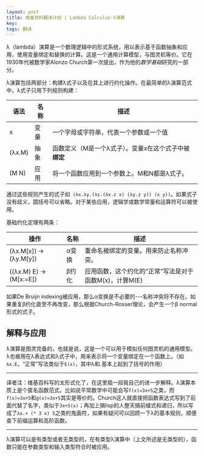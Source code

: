 ```yaml
---
layout: post
title: 维基百科翻译计划 | Lambda Calculus·λ演算
key: 
tags: 翻译
---
```


λ（lambda）演算是一个数理逻辑中的形式系统，用以表示基于函数抽象和应用，使用变量绑定和替换的计算。这是一个通用计算模型，与图灵机等价。它在1930年代被数学家Alonzo Church第一次提出，作为他的*数学基础*研究的一部分。

λ演算包括两部分：构建λ式子以及在其上进行约化操作。在最简单的λ演算范式中，λ式子只用下列规则构建：

语法|名称|描述
---|---|---
x|变量|一个字母或字符串，代表一个参数或一个值
(λx.M)|抽象|函数定义（M是一个λ式子）。变量x在这个式子中被**绑定**
(M N)|应用|将一个函数应用到一个参数上。M和N都是λ式子。

通过这些规则产生的式子如` (λx.λy.(λz.(λx.z x) (λy.z y)) (x y))`。如果式子没有歧义，圆括号可以省略。对于某些应用，逻辑学或数学常量和运算符可以被使用。

基础约化定理有两条：

操作|名称|描述
---|---|---
(λx.M[x]) → (λy.M[y])|α变换|重命名被绑定的变量。用来防止名称冲突。
((λx.M) E) → (M[x:=E])|β约化|应用函数，这个约化的“正常”写法是对于函数M(x)，计算M(E)

如果De Bruijn indexing被应用，那么α变换是不必要的---名称冲突将不存在。如果重复β约化直至不再改变，那么根据Church-Rosser理论，会产生一个β normal形式的式子。

<!--more-->

## 解释与应用

λ演算是图灵完备的，也就是说，这是一个可以用于模拟任何图灵机的通用模型。λ也被用在λ表达式和λ式子中，用来表示将一个变量绑定在一个函数上。（如`λx.E`，“正常”写法类似于`E(x)`，其中λ和.基本上起到了括号的作用）

---

译者注：维基百科写的太形式化了，在这里插一段我自己的进一步解释。λ演算本质上是个匿名函数范式。比如说平常数学中可能会写`f(x)=3x+5`之类，而`f(x)=3x+5`和`g(x)=3x+5`其实是等价的。Church这人就直接把函数表达式写到了前面代替了名字，类似于`3x+5(x)`；再加上搞lisp的人整天搞前缀式和递归，所以写成了`λx.+ (* 3 x) 5`之类的鬼画符，如果有疑问可以回顾一下λ的基本规则，顺便查下前缀运算和高阶函数。

---

λ演算可以是有类型或者无类型的，在有类型λ演算中（上文所述是无类型的），函数只能在参数类型和输入类型符合时被应用。